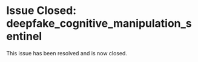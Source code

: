 # Issue Closed: deepfake_cognitive_manipulation_sentinel

This issue has been resolved and is now closed.
